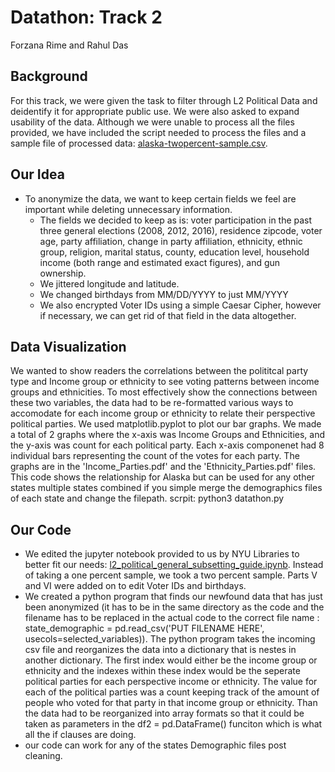 # Datathon: Track 2
Forzana Rime and Rahul Das

## Background
For this track, we were given the task to filter through L2 Political Data and deidentify it for appropriate public use. We were also asked to expand usability of the data. Although we were unable to process all the files provided, we have included the script needed to process the files and a sample file of processed data: [alaska-twopercent-sample.csv](alaska-twopercent-sample.csv). 

## Our Idea
* To anonymize the data, we want to keep certain fields we feel are important while deleting unnecessary information.
  - The fields we decided to keep as is: voter participation in the past three general elections (2008, 2012, 2016), residence zipcode, voter age, party affiliation, 
change in party affiliation, ethnicity, ethnic group, religion, marital status, county, education level, household income (both range and estimated exact figures), and gun ownership.
  - We jittered longitude and latitude.
  - We changed birthdays from MM/DD/YYYY to just MM/YYYY
  - We also encrypted Voter IDs using a simple Caesar Cipher, however if necessary, we can get rid of that field in the data altogether.

## Data Visualization
We wanted to show readers the correlations between the polititcal party type and Income group or ethnicity to see voting patterns between income groups and ethnicities. To most effectively show the connections between these two variables, the data had to be re-formatted various ways to accomodate for each income group or ethnicity to relate their perspective political parties. We used matplotlib.pyplot to plot our bar graphs. We made a total of 2 graphs where the x-axis was Income Groups and Ethnicities, and the y-axis was count for each political party. Each x-axis componenet had 8 individual bars representing the count of the votes for each party. The graphs are in the 'Income_Parties.pdf' and the 'Ethnicity_Parties.pdf' files. This code shows the relationship for Alaska but can be used for any other states multiple states combined if you simple merge the demographics files of each state and change the filepath. 
scrpit:
python3 datathon.py



## Our Code
* We edited the jupyter notebook provided to us by NYU Libraries to better fit our needs: [l2_political_general_subsetting_guide.ipynb](l2_political_general_subsetting_guide.ipynb). Instead of taking a one percent sample, we took a two percent sample. Parts V and VI were added on to edit Voter IDs and birthdays.
* We created a python program that finds our newfound data that has just been anonymized (it has to be in the same directory as the code and the filename has to be replaced in the actual code to the correct file name : state_demographic = pd.read_csv('PUT FILENAME HERE', usecols=selected_variables)). The python program takes the incoming csv file and reorganizes the data into a dictionary that is nestes in another dictionary. The first index would either be the income group or ethnicity and the indexes within these index would be the seperate political parties for each perspective income or ethnicity. The value for each of the political parties was a count keeping track of the amount of people who voted for that party in that income group or ethnicity. Than the data had to be reorganized into array formats so that it could be taken as parameters in the df2 = pd.DataFrame() funciton which is what all the if clauses are doing. 
* our code can work for any of the states Demographic files post cleaning. 
